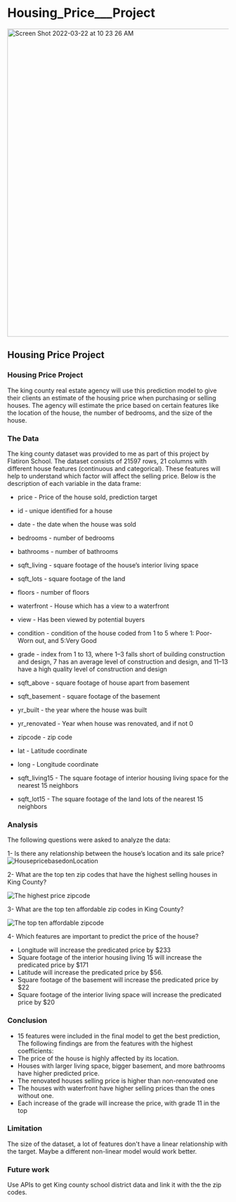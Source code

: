 # Housing_Price___Project

<img width="702" alt="Screen Shot 2022-03-22 at 10 23 26 AM" src="https://user-images.githubusercontent.com/5207341/159532342-654e665d-556e-4ba2-9c20-0427c877da6a.png">

##  Housing Price Project

### Housing Price Project

The king county real estate agency will use this prediction model to give their clients an estimate of the housing price when purchasing or selling houses. The agency will estimate the price based on certain features like the location of the house, the number of bedrooms, and the size of the house.

### The Data


The king county dataset was provided to me as part of this project by Flatiron School. The dataset consists of 21597 rows, 21 columns with different house features (continuous and categorical). These features will help to understand which factor will affect the selling price. Below is the description of each variable in the data frame:

- price - Price of the house sold, prediction target

- id - unique identified for a house

- date - the date when the house was sold

- bedrooms - number of bedrooms

- bathrooms - number of bathrooms

- sqft_living - square footage of the house’s interior living space

- sqft_lots - square footage of the land

- floors - number of floors

- waterfront - House which has a view to a waterfront

- view - Has been viewed by potential buyers

- condition - condition of the house coded from 1 to 5 where 1: Poor- Worn out, and 5:Very Good

- grade - index from 1 to 13, where 1–3 falls short of building construction and design, 7 has an average level of construction and design, and 11–13 have a high quality level of construction and design

- sqft_above - square footage of house apart from basement

- sqft_basement - square footage of the basement

- yr_built - the year where the house was built

- yr_renovated - Year when house was renovated, and if not 0

- zipcode - zip code

- lat - Latitude coordinate

- long - Longitude coordinate

- sqft_living15 - The square footage of interior housing living space for the nearest 15 neighbors

- sqft_lot15 - The square footage of the land lots of the nearest 15 neighbors


### Analysis



The following questions were asked to analyze the data:

1- Is there any relationship between the house’s location and its sale price?
![HousepricebasedonLocation](https://user-images.githubusercontent.com/5207341/159533392-9b3b5092-d132-42ad-b24a-e7284e27ef18.png)


2- What are the top ten zip codes that have the highest selling houses in King County?

![The highest price zipcode](https://user-images.githubusercontent.com/5207341/159533550-810413ea-3ba0-4e07-84ac-ba4db27dfcc1.png)



3- What are the top ten affordable zip codes in King County?

![The top ten affordable zipcode](https://user-images.githubusercontent.com/5207341/159533635-56031f24-59d0-4bd6-b587-6c73f9ceacec.png)


4- Which features are important to predict the price of the house?

- Longitude will increase the predicated price by $233
- Square footage of the interior housing living 15 will increase the predicated price by $171
- Latitude will increase the predicated price by $56.
- Square footage of the basement will increase the predicated price by $22
- Square footage of the interior living space will increase the predicated price by $20

### Conclusion
- 15 features were included in the final model to get the best prediction, The following findings are from the features with the highest coefficients:
- The price of the house is highly affected by its location.
- Houses with larger living space, bigger basement, and more bathrooms have higher predicted price.
- The renovated houses selling price is higher than non-renovated one
- The houses with waterfront have higher selling prices than the ones without one.
- Each increase of the grade will increase the price, with grade 11 in the top

### Limitation

The size of the dataset, a lot of features don't have a linear relationship with the target. Maybe a different non-linear model would work better.


### Future work


Use APIs to get King county school district data and link it with the the zip codes.

